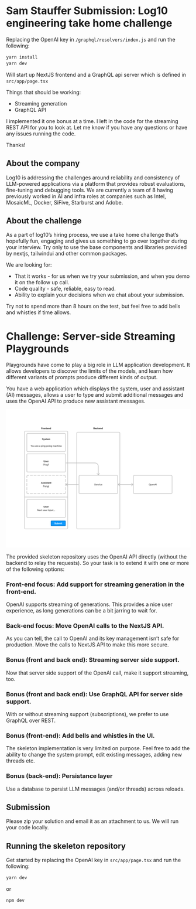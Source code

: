 # Sam Stauffer Submission: Log10 engineering take home challenge

Replacing the OpenAI key in `/graphql/resolvers/index.js` and run the following:

```bash
yarn install
yarn dev
```

Will start up NextJS frontend and a GraphQL api server which is defined in `src/app/page.tsx`

Things that should be working:

- Streaming generation
- GraphQL API

I implemented it one bonus at a time. I left in the code for the streaming REST API for you to look at. Let me know if you have any questions or have any issues running the code.

Thanks!

## About the company

Log10 is addressing the challenges around reliability and consistency of LLM-powered applications via a platform that provides robust evaluations, fine-tuning and debugging tools. We are currently a team of 8 having previously worked in AI and infra roles at companies such as Intel, MosaicML, Docker, SiFive, Starburst and Adobe.

## About the challenge

As a part of log10’s hiring process, we use a take home challenge that’s hopefully fun, engaging and gives us something to go over together during your interview. Try only to use the base components and libraries provided by nextjs, tailwindui and other common packages.

We are looking for:

- That it works - for us when we try your submission, and when you demo it on the follow up call.
- Code quality - safe, reliable, easy to read.
- Ability to explain your decisions when we chat about your submission.

Try not to spend more than 8 hours on the test, but feel free to add bells and whistles if time allows.

# Challenge: Server-side Streaming Playgrounds

Playgrounds have come to play a big role in LLM application development. It allows developers to discover the limits of the models, and learn how different variants of prompts produce different kinds of output.

You have a web application which displays the system, user and assistant (AI) messages, allows a user to type and submit additional messages and uses the OpenAI API to produce new assistant messages.

![Architecture](./public/arch.png)

The provided skeleton repository uses the OpenAI API directly (without the backend to relay the requests). So your task is to extend it with one or more of the following options:

### Front-end focus: Add support for streaming generation in the front-end.

OpenAI supports streaming of generations. This provides a nice user experience, as long generations can be a bit jarring to wait for.

### Back-end focus: Move OpenAI calls to the NextJS API.

As you can tell, the call to OpenAI and its key management isn’t safe for production. Move the calls to NextJS API to make this more secure.

### Bonus (front and back end): Streaming server side support.

Now that server side support of the OpenAI call, make it support streaming, too.

### Bonus (front and back end): Use GraphQL API for server side support.

With or without streaming support (subscriptions), we prefer to use GraphQL over REST.

### Bonus (front-end): Add bells and whistles in the UI.

The skeleton implementation is very limited on purpose. Feel free to add the ability to change the system prompt, edit existing messages, adding new threads etc.

### Bonus (back-end): Persistance layer

Use a database to persist LLM messages (and/or threads) across reloads.

## Submission

Please zip your solution and email it as an attachment to us. We will run your code locally.

## Running the skeleton repository

Get started by replacing the OpenAI key in `src/app/page.tsx` and run the following:

```bash
yarn dev
```

or

```bash
npm dev
```

